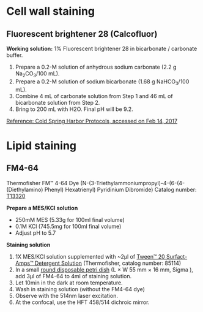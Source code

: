 # Cell wall staining

## Fluorescent brightener 28 (Calcofluor)
__Working solution:__ 1% Fluorescent brightener 28 in bicarbonate / carbonate buffer.  

1.  Prepare a 0.2-M solution of anhydrous sodium carbonate (2.2 g Na<sub>2</sub>CO<sub>3</sub>/100 mL).
2.  Prepare a 0.2-M solution of sodium bicarbonate (1.68 g NaHCO<sub>3</sub>/100 mL).
3.  Combine 4 mL of carbonate solution from Step 1 and 46 mL of bicarbonate solution from Step 2.
4.  Bring to 200 mL with H2O. Final pH will be 9.2.

[Reference: Cold Spring Harbor Protocols, accessed on Feb 14, 2017](http://cshprotocols.cshlp.org/content/2011/2/pdb.rec12398.full?text_only=true)

# Lipid staining
## FM4-64 
Thermofisher FM™ 4-64 Dye (N-(3-Triethylammoniumpropyl)-4-(6-(4-(Diethylamino) Phenyl) Hexatrienyl) Pyridinium Dibromide)
Catalog number:  [T13320](https://www.thermofisher.com/order/catalog/product/T13320)

__Prepare a MES/KCl solution__
*  250mM MES (5.33g for 100ml final volume)
*  0.1M KCl (745.5mg for 100ml final volume)
*  Adjust pH to 5.7

__Staining solution__
1.  1X MES/KCl solution supplemented with ~2µl of [Tween™ 20 Surfact-Amps™ Detergent Solution](https://www.thermofisher.com/order/catalog/product/85114?gclid=EAIaIQobChMI_ezFvo_r1gIVFTPTCh0Png7REAAYAiAAEgIZkPD_BwE&s_kwcid=AL!3652!3!100859398934!e!!g!!tween%2020&mkwid=sciAEE7Tu-dc_pcrid_100859398934_pkw_tween%2020_pmt_e_slid__dimid=&ef_id=V0vunQAAAKoG9rZ0:20171012124919:s) (Thermofisher, catalog number: 85114) 
2.  In a small [round disposable petri dish](http://www.sigmaaldrich.com/catalog/product/aldrich/br452010?lang=en&region=NL) (L × W 55 mm × 16 mm, Sigma ), add 3µl of FM4-64 to 4ml of staining solution.
3.  Let 10min in the dark at room temperature.
4.  Wash in staining solution (without the FM4-64 dye)
5.  Observe with the 514nm laser excitation.
6.  At the confocal, use the HFT 458/514 dichroic mirror.
